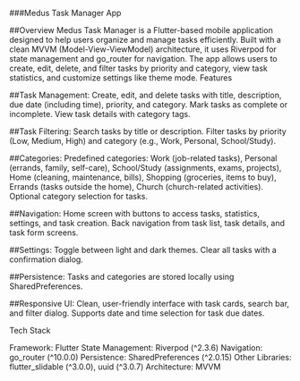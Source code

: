 ###Medus Task Manager App

##Overview
Medus Task Manager is a Flutter-based mobile application designed to help users organize and manage tasks efficiently. Built with a clean MVVM (Model-View-ViewModel) architecture, it uses Riverpod for state management and go_router for navigation. The app allows users to create, edit, delete, and filter tasks by priority and category, view task statistics, and customize settings like theme mode.
Features

##Task Management:
Create, edit, and delete tasks with title, description, due date (including time), priority, and category.
Mark tasks as complete or incomplete.
View task details with category tags.


##Task Filtering:
Search tasks by title or description.
Filter tasks by priority (Low, Medium, High) and category (e.g., Work, Personal, School/Study).


##Categories:
Predefined categories: Work (job-related tasks), Personal (errands, family, self-care), School/Study (assignments, exams, projects), Home (cleaning, maintenance, bills), Shopping (groceries, items to buy), Errands (tasks outside the home), Church (church-related activities).
Optional category selection for tasks.


##Navigation:
Home screen with buttons to access tasks, statistics, settings, and task creation.
Back navigation from task list, task details, and task form screens.


##Settings:
Toggle between light and dark themes.
Clear all tasks with a confirmation dialog.


##Persistence:
Tasks and categories are stored locally using SharedPreferences.


##Responsive UI:
Clean, user-friendly interface with task cards, search bar, and filter dialog.
Supports date and time selection for task due dates.



Tech Stack

Framework: Flutter
State Management: Riverpod (^2.3.6)
Navigation: go_router (^10.0.0)
Persistence: SharedPreferences (^2.0.15)
Other Libraries: flutter_slidable (^3.0.0), uuid (^3.0.7)
Architecture: MVVM